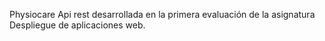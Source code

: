 Physiocare 
Api rest desarrollada en la primera evaluación de la asignatura Despliegue de aplicaciones web.